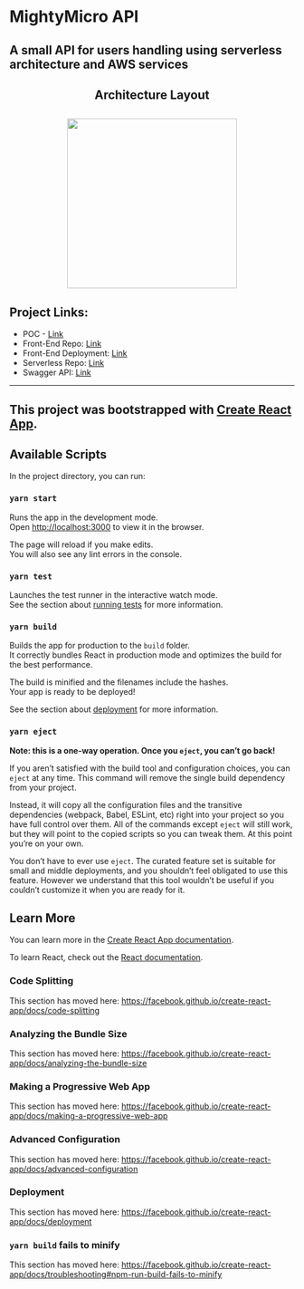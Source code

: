 # MightyMicro API

## A small API for users handling using serverless architecture and AWS services

## <p align="center">Architecture Layout</p>

## <p align="center"><img src="https://docs.google.com/drawings/d/e/2PACX-1vTQlbQPhB2Qnh5hh5dKZj4RbLTqK7V9VyeJ1C3WmUZNKfqVreaWiNLalsif8UUaFuVhRa1ApFVQ7LPh/pub?w=787&h=526" width="300" /> </p>

## Project Links:

- POC - [Link](https://docs.google.com/document/d/1EO46hMZ_tN8RhxRoi7QeXQE3kkOAu02tLZScr6zdJa4/edit?usp=sharing)
- Front-End Repo: [Link](https://github.com/chikoom/mighty-micro-api)
- Front-End Deployment: [Link](https://mighty-api.s3.eu-central-1.amazonaws.com/index.html)
- Serverless Repo: [Link](https://github.com/chikoom/serverless-project)
- Swagger API: [Link](https://app.swaggerhub.com/apis/chikoom2/MightyMicroAPI/1.0.0)

---

## This project was bootstrapped with [Create React App](https://github.com/facebook/create-react-app).

## Available Scripts

In the project directory, you can run:

### `yarn start`

Runs the app in the development mode.<br />
Open [http://localhost:3000](http://localhost:3000) to view it in the browser.

The page will reload if you make edits.<br />
You will also see any lint errors in the console.

### `yarn test`

Launches the test runner in the interactive watch mode.<br />
See the section about [running tests](https://facebook.github.io/create-react-app/docs/running-tests) for more information.

### `yarn build`

Builds the app for production to the `build` folder.<br />
It correctly bundles React in production mode and optimizes the build for the best performance.

The build is minified and the filenames include the hashes.<br />
Your app is ready to be deployed!

See the section about [deployment](https://facebook.github.io/create-react-app/docs/deployment) for more information.

### `yarn eject`

**Note: this is a one-way operation. Once you `eject`, you can’t go back!**

If you aren’t satisfied with the build tool and configuration choices, you can `eject` at any time. This command will remove the single build dependency from your project.

Instead, it will copy all the configuration files and the transitive dependencies (webpack, Babel, ESLint, etc) right into your project so you have full control over them. All of the commands except `eject` will still work, but they will point to the copied scripts so you can tweak them. At this point you’re on your own.

You don’t have to ever use `eject`. The curated feature set is suitable for small and middle deployments, and you shouldn’t feel obligated to use this feature. However we understand that this tool wouldn’t be useful if you couldn’t customize it when you are ready for it.

## Learn More

You can learn more in the [Create React App documentation](https://facebook.github.io/create-react-app/docs/getting-started).

To learn React, check out the [React documentation](https://reactjs.org/).

### Code Splitting

This section has moved here: https://facebook.github.io/create-react-app/docs/code-splitting

### Analyzing the Bundle Size

This section has moved here: https://facebook.github.io/create-react-app/docs/analyzing-the-bundle-size

### Making a Progressive Web App

This section has moved here: https://facebook.github.io/create-react-app/docs/making-a-progressive-web-app

### Advanced Configuration

This section has moved here: https://facebook.github.io/create-react-app/docs/advanced-configuration

### Deployment

This section has moved here: https://facebook.github.io/create-react-app/docs/deployment

### `yarn build` fails to minify

This section has moved here: https://facebook.github.io/create-react-app/docs/troubleshooting#npm-run-build-fails-to-minify
